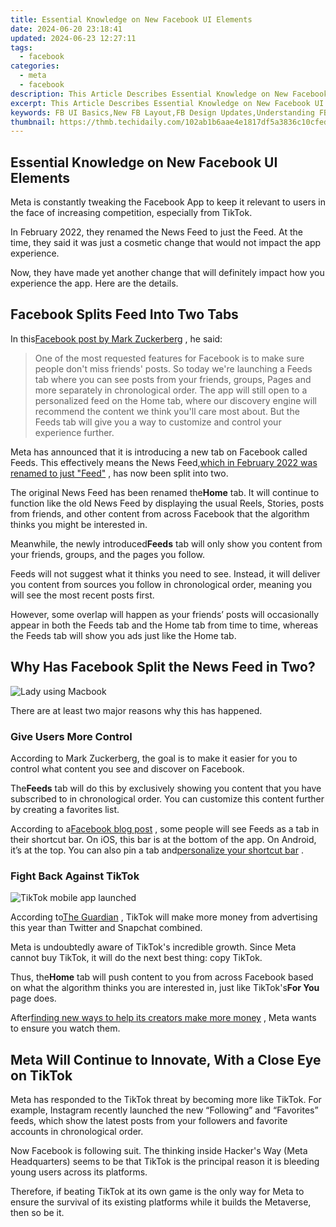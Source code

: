 ```yaml
---
title: Essential Knowledge on New Facebook UI Elements
date: 2024-06-20 23:18:41
updated: 2024-06-23 12:27:11
tags:
  - facebook
categories:
  - meta
  - facebook
description: This Article Describes Essential Knowledge on New Facebook UI Elements
excerpt: This Article Describes Essential Knowledge on New Facebook UI Elements
keywords: FB UI Basics,New FB Layout,FB Design Updates,Understanding FB Changes,Learn FB UX,Navigating FB UI,Mastering Facebook UI
thumbnail: https://thmb.techidaily.com/102ab1b6aae4e1817df5a3836c10cfedb2eea5b3cb906b121a8d1c61752ad28b.jpg
---
```


## Essential Knowledge on New Facebook UI Elements

 Meta is constantly tweaking the Facebook App to keep it relevant to users in the face of increasing competition, especially from TikTok.

 In February 2022, they renamed the News Feed to just the Feed. At the time, they said it was just a cosmetic change that would not impact the app experience.

 Now, they have made yet another change that will definitely impact how you experience the app. Here are the details.

## Facebook Splits Feed Into Two Tabs

 In this[Facebook post by Mark Zuckerberg](https://www.facebook.com/zuck/videos/1714157738934549/) , he said:

> One of the most requested features for Facebook is to make sure people don't miss friends' posts. So today we're launching a Feeds tab where you can see posts from your friends, groups, Pages and more separately in chronological order. The app will still open to a personalized feed on the Home tab, where our discovery engine will recommend the content we think you'll care most about. But the Feeds tab will give you a way to customize and control your experience further.

 Meta has announced that it is introducing a new tab on Facebook called Feeds. This effectively means the News Feed,[which in February 2022 was renamed to just "Feed"](https://www.makeuseof.com/facebook-renames-news-feed-to-feed/) , has now been split into two.

 The original News Feed has been renamed the**Home** tab. It will continue to function like the old News Feed by displaying the usual Reels, Stories, posts from friends, and other content from across Facebook that the algorithm thinks you might be interested in.

 Meanwhile, the newly introduced**Feeds** tab will only show you content from your friends, groups, and the pages you follow.

 Feeds will not suggest what it thinks you need to see. Instead, it will deliver you content from sources you follow in chronological order, meaning you will see the most recent posts first.

 However, some overlap will happen as your friends’ posts will occasionally appear in both the Feeds tab and the Home tab from time to time, whereas the Feeds tab will show you ads just like the Home tab.

## Why Has Facebook Split the News Feed in Two?

![Lady using Macbook](https://static1.makeuseofimages.com/wordpress/wp-content/uploads/2022/07/lady.jpg)

There are at least two major reasons why this has happened.

### Give Users More Control

 According to Mark Zuckerberg, the goal is to make it easier for you to control what content you see and discover on Facebook.

 The**Feeds** tab will do this by exclusively showing you content that you have subscribed to in chronological order. You can customize this content further by creating a favorites list.

 According to a[Facebook blog post](http://about.fb.com/news/2022/07/home-and-feeds-on-facebook/) , some people will see Feeds as a tab in their shortcut bar. On iOS, this bar is at the bottom of the app. On Android, it’s at the top. You can also pin a tab and[personalize your shortcut bar](https://www.makeuseof.com/how-to-add-remove-shortcuts-facebook/) .

### Fight Back Against TikTok

![TikTok mobile app launched](https://static1.makeuseofimages.com/wordpress/wp-content/uploads/2022/07/TikTok-mobile-app.jpg)

 According to[The Guardian](https://www.theguardian.com/technology/2022/apr/09/rise-of-tiktok-why-facebook-is-worried-booming-social-app) , TikTok will make more money from advertising this year than Twitter and Snapchat combined.

 Meta is undoubtedly aware of TikTok's incredible growth. Since Meta cannot buy TikTok, it will do the next best thing: copy TikTok.

 Thus, the**Home** tab will push content to you from across Facebook based on what the algorithm thinks you are interested in, just like TikTok's**For You** page does.

 After[finding new ways to help its creators make more money](https://www.makeuseof.com/facebook-instagram-new-ways-to-make-money/) , Meta wants to ensure you watch them.

## Meta Will Continue to Innovate, With a Close Eye on TikTok

 Meta has responded to the TikTok threat by becoming more like TikTok. For example, Instagram recently launched the new “Following” and “Favorites” feeds, which show the latest posts from your followers and favorite accounts in chronological order.

 Now Facebook is following suit. The thinking inside Hacker's Way (Meta Headquarters) seems to be that TikTok is the principal reason it is bleeding young users across its platforms.

 Therefore, if beating TikTok at its own game is the only way for Meta to ensure the survival of its existing platforms while it builds the Metaverse, then so be it.


<ins class="adsbygoogle"
     style="display:block"
     data-ad-format="autorelaxed"
     data-ad-client="ca-pub-7571918770474297"
     data-ad-slot="1223367746"></ins>



<ins class="adsbygoogle"
     style="display:block"
     data-ad-client="ca-pub-7571918770474297"
     data-ad-slot="8358498916"
     data-ad-format="auto"
     data-full-width-responsive="true"></ins>
